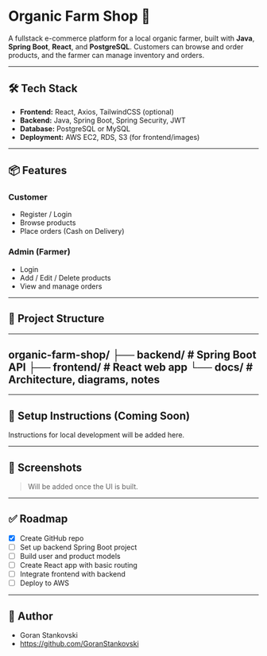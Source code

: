# Organic Farm Shop 🌿

A fullstack e-commerce platform for a local organic farmer, built with **Java**, **Spring Boot**, **React**, and **PostgreSQL**. Customers can browse and order products, and the farmer can manage inventory and orders.

---

## 🛠 Tech Stack

- **Frontend:** React, Axios, TailwindCSS (optional)
- **Backend:** Java, Spring Boot, Spring Security, JWT
- **Database:** PostgreSQL or MySQL
- **Deployment:** AWS EC2, RDS, S3 (for frontend/images)

---

## 📦 Features

### Customer
- Register / Login
- Browse products
- Place orders (Cash on Delivery)

### Admin (Farmer)
- Login
- Add / Edit / Delete products
- View and manage orders

---

## 🚀 Project Structure

---
organic-farm-shop/
├── backend/      # Spring Boot API
├── frontend/     # React web app
└── docs/         # Architecture, diagrams, notes
---


---

## 🧪 Setup Instructions (Coming Soon)

Instructions for local development will be added here.

---

## 📸 Screenshots

> Will be added once the UI is built.

---

## ✅ Roadmap

- [x] Create GitHub repo
- [ ] Set up backend Spring Boot project
- [ ] Build user and product models
- [ ] Create React app with basic routing
- [ ] Integrate frontend with backend
- [ ] Deploy to AWS

---

## 👤 Author

- Goran Stankovski
- https://github.com/GoranStankovski
